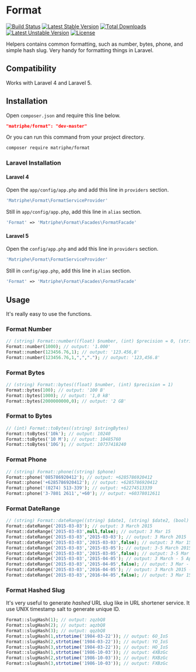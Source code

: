 # Format

[![Build Status](https://travis-ci.org/matriphe/format.svg?branch=master)](https://travis-ci.org/matriphe/format)
[![Latest Stable Version](https://poser.pugx.org/matriphe/format/v/stable.svg)](https://packagist.org/packages/matriphe/format)
[![Total Downloads](https://poser.pugx.org/matriphe/format/downloads.svg)](https://packagist.org/packages/matriphe/format) 
[![Latest Unstable Version](https://poser.pugx.org/matriphe/format/v/unstable.svg)](https://packagist.org/packages/matriphe/format) 
[![License](https://poser.pugx.org/matriphe/format/license.svg)](https://packagist.org/packages/matriphe/format)

Helpers contains common formatting, such as number, bytes, phone, and simple hash slug. Very handy for formatting things in Laravel.

## Compatibility

Works with Laravel 4 and Laravel 5.

## Installation

Open `composer.json` and require this line below.
```json
"matriphe/format": "dev-master"
```
Or you can run this command from your project directory.
```bash
composer require matriphe/format
```

### Laravel Installation

#### Laravel 4

Open the `app/config/app.php` and add this line in `providers` section.
```php
'Matriphe\Format\FormatServiceProvider'
```
Still in `app/config/app.php`, add this line in `alias` section.
```php
'Format' => 'Matriphe\Format\Facades\FormatFacade'
```

#### Laravel 5

Open the `config/app.php` and add this line in `providers` section.
```php
'Matriphe\Format\FormatServiceProvider'
```
Still in `config/app.php`, add this line in `alias` section.
```php
'Format' => 'Matriphe\Format\Facades\FormatFacade'
```

## Usage

It's really easy to use the functions.

### Format Number
```php
// (string) Format::number((float) $number, (int) $precision = 0, (string) $decimal = ',', (string) $thousand = '.')
Format::number(1000); // output: '1.000'
Format::number(123456.76,1); // output: '123.456,8'
Format::number(123456.76,1,",","."); // output: '123,456.8'
```

### Format Bytes
```php
// (string) Format::bytes((float) $number, (int) $precision = 1)
Format::bytes(100); // output: '100 B'
Format::bytes(1000); // output: '1,0 kB'
Format::bytes(2000000000,0); // output: '2 GB'
```

### Format to Bytes
```php
// (int) Format::toBytes((string) $stringBytes)
Format::toBytes('10k'); // output: 10240
Format::toBytes('10 M'); // output: 10485760
Format::toBytes('10G'); // output: 10737418240
```

### Format Phone
```php
// (string) Format::phone((string) $phone)
Format::phone('085786920412'); // output: +6285786920412
Format::phone('+6285786920412'); // output: +6285786920412
Format::phone('(0274) 513-339'); // output: +62274513339
Format::phone('3-7801 2611','+60'); // output: +60378012611
```

### Format DateRange
```php
// (string) Format::dateRange((string) $date1, (string) $date2, (bool) $long)
Format::dateRange('2015-03-03'); // output: 3 March 2015
Format::dateRange('2015-03-03',null,false); // output: 3 Mar 15
Format::dateRange('2015-03-03','2015-03-03'); // output: 3 March 2015
Format::dateRange('2015-03-03','2015-03-03',false); // output: 3 Mar 15
Format::dateRange('2015-03-03','2015-03-05'); // output: 3-5 March 2015
Format::dateRange('2015-03-03','2015-03-05',false); // output: 3-5 Mar 15
Format::dateRange('2015-03-03','2015-04-05'); // output: 3 March - 5 April 2015
Format::dateRange('2015-03-03','2015-04-05',false); // output: 3 Mar - 5 Apr 15
Format::dateRange('2015-03-03','2016-04-05'); // output: 3 March 2015 - 5 April 2016
Format::dateRange('2015-03-03','2016-04-05',false); // output: 3 Mar 15 - 5 Apr 16
```

### Format Hashed Slug

It's very useful to generate *hashed* URL slug like in URL shortener service. It use UNIX timestamp salt to generate unique ID.
```php
Format::slugHash(1); // output: zqzbQ8
Format::slugHash(2); // output: aqzbQ8
Format::slugHash(3); // output: qqzbQ8
Format::slugHash(1,strtotime('1984-03-22')); // output: 6O_IoS
Format::slugHash(2,strtotime('1984-03-22')); // output: YO_IoS
Format::slugHash(3,strtotime('1984-03-22')); // output: HO_IoS
Format::slugHash(1,strtotime('1986-10-03')); // output: 4XBzGc
Format::slugHash(2,strtotime('1986-10-03')); // output: RXBzGc
Format::slugHash(3,strtotime('1986-10-03')); // output: FXBzGc
```